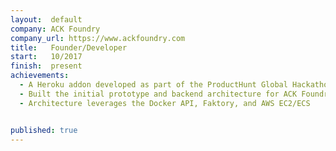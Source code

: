 ```yaml
---
layout:  default
company: ACK Foundry
company_url: https://www.ackfoundry.com
title:   Founder/Developer
start:   10/2017
finish:  present
achievements:
  - A Heroku addon developed as part of the ProductHunt Global Hackathon 2017
  - Built the initial prototype and backend architecture for ACK Foundry
  - Architecture leverages the Docker API, Faktory, and AWS EC2/ECS


published: true
---
```



